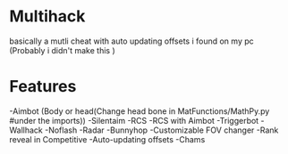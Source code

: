 # Multihack
basically a mutli cheat with auto updating offsets i found on my pc (Probably i didn't make this )

# Features

-Aimbot (Body or head(Change head bone in MatFunctions/MathPy.py #under the imports))
-Silentaim
-RCS
-RCS with Aimbot
-Triggerbot
-Wallhack
-Noflash
-Radar
-Bunnyhop
-Customizable FOV changer
-Rank reveal in Competitive
-Auto-updating offsets
-Chams
